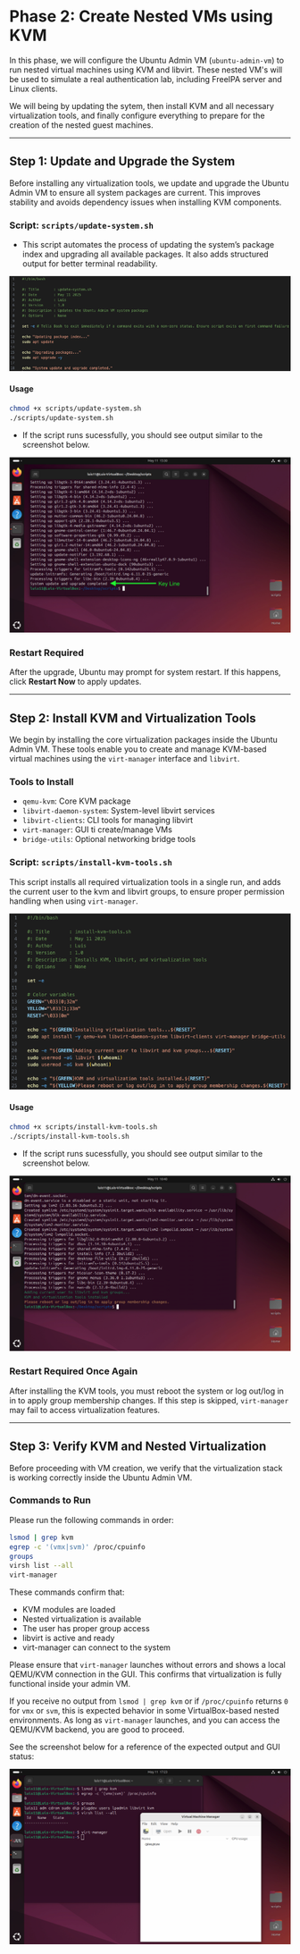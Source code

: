 # Phase 2: Create Nested VMs using KVM

In this phase, we will configure the Ubuntu Admin VM (`ubuntu-admin-vm`) to run nested virtual machines using KVM and libvirt. These nested VM's will be used to simulate a real authentication lab, including FreeIPA server and Linux clients.

We will being by updating the sytem, then install KVM and all necessary virtualization tools, and finally configure everything to prepare for the creation of the nested guest machines.

---

## Step 1: Update and Upgrade the System

Before installing any virtualization tools, we update and upgrade the Ubuntu Admin VM to ensure all system packages are current. This improves stability and avoids dependency issues when installing KVM components.

### Script: `scripts/update-system.sh`

- This script automates the process of updating the system’s package index and upgrading all available packages. It also adds structured output for better terminal readability.

![Screenshot 9a: update-system.sh script](../screenshots/09a-update-script.png)

#### Usage
```bash
chmod +x scripts/update-system.sh
./scripts/update-system.sh
```
- If the script runs sucessfully, you should see output similar to the screenshot below.

![Screenshot 9: Upgrade Sucessful Output](../screenshots/09-system-upgrade-complete.png)

### Restart Required

After the upgrade, Ubuntu may prompt for system restart. If this happens, click **Restart Now** to apply updates.

---

## Step 2: Install KVM and Virtualization Tools

We begin by installing the core virtualization packages inside the Ubuntu Admin VM. These tools enable you to create and manage KVM-based virtual machines using the `virt-manager` interface and `libvirt`.

### Tools to Install

- `qemu-kvm`: Core KVM package
- `libvirt-daemon-system`: System-level libvirt services
- `libvirt-clients`: CLI tools for managing libvirt
- `virt-manager`: GUI ti create/manage VMs
- `bridge-utils`: Optional networking bridge tools

### Script: `scripts/install-kvm-tools.sh`

This script installs all required virtualization tools in a single run, and adds the current user to the kvm and libvirt groups, to ensure proper permission handling when using `virt-manager`.

![Screenshot 10a: install-kvm-tools.sh script](../screenshots/10a-kvm-install-script.png)

#### Usage
```bash
chmod +x scripts/install-kvm-tools.sh
./scripts/install-kvm-tools.sh
```

- If the script runs sucessfully, you should see output similar to the screenshot below.

![Screenshot 10: install-kvm-tools complete](../screenshots/10-kvm-install-complete.png)

### Restart Required Once Again

After installing the KVM tools, you must reboot the system or log out/log in in to apply group membership changes. If this step is skipped, `virt-manager` may fail to access virtualization features.

---

## Step 3: Verify KVM and Nested Virtualization

Before proceeding with VM creation, we verify that the virtualization stack is working correctly inside the Ubuntu Admin VM.

### Commands to Run

Please run the following commands in order:

```bash
lsmod | grep kvm
egrep -c '(vmx|svm)' /proc/cpuinfo
groups
virsh list --all
virt-manager
```

These commands confirm that:
- KVM modules are loaded
- Nested virtualization is available
- The user has proper group access
- libvirt is active and ready
- virt-manager can connect to the system

Please ensure that `virt-manager` launches without errors and shows a local QEMU/KVM connection in the GUI. This confirms that virtualization is fully functional inside your admin VM.

If you receive no output from `lsmod | grep kvm` or if `/proc/cpuinfo` returns `0` for `vmx` or `svm`, this is expected behavior in some VirtualBox-based nested environments. As long as `virt-manager` launches, and you can access the QEMU/KVM backend, you are good to proceed.

See the screenshot below for a reference of the expected output and GUI status:

![Screenshot 11: Verification Output and GUI](../screenshots/11-kvm-verification.png)